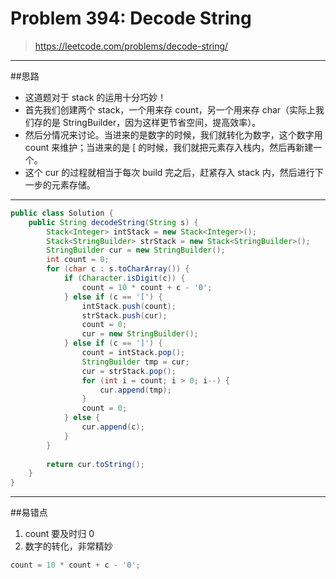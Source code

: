 # Problem 394: Decode String

> https://leetcode.com/problems/decode-string/

----------
##思路
* 这道题对于 stack 的运用十分巧妙！
* 首先我们创建两个 stack，一个用来存 count，另一个用来存 char（实际上我们存的是 StringBuilder，因为这样更节省空间，提高效率）。
* 然后分情况来讨论。当进来的是数字的时候，我们就转化为数字，这个数字用 count 来维护；当进来的是 [ 的时候，我们就把元素存入栈内，然后再新建一个。
* 这个 cur 的过程就相当于每次 build 完之后，赶紧存入 stack 内，然后进行下一步的元素存储。

-------------
```java
public class Solution {
    public String decodeString(String s) {
        Stack<Integer> intStack = new Stack<Integer>();
        Stack<StringBuilder> strStack = new Stack<StringBuilder>();
        StringBuilder cur = new StringBuilder();
        int count = 0;
        for (char c : s.toCharArray()) {
            if (Character.isDigit(c)) {
                count = 10 * count + c - '0';
            } else if (c == '[') {
                intStack.push(count);
                strStack.push(cur);
                count = 0;
                cur = new StringBuilder();
            } else if (c == ']') {
                count = intStack.pop();
                StringBuilder tmp = cur;
                cur = strStack.pop();
                for (int i = count; i > 0; i--) {
                    cur.append(tmp);
                }
                count = 0;
            } else {
                cur.append(c);
            }
        }
        
        return cur.toString();
    }
}
```
---------
##易错点
1. count 要及时归 0
2. 数字的转化，非常精妙
```java
count = 10 * count + c - '0';
```

























